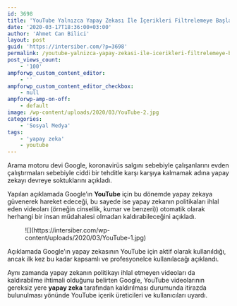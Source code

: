 ```yaml
---
id: 3698
title: 'YouTube Yalnızca Yapay Zekası İle İçerikleri Filtrelemeye Başladı'
date: '2020-03-17T18:36:00+03:00'
author: 'Ahmet Can Bilici'
layout: post
guid: 'https://intersiber.com/?p=3698'
permalink: /youtube-yalnizca-yapay-zekasi-ile-icerikleri-filtrelemeye-basladi/
post_views_count:
    - '100'
ampforwp_custom_content_editor:
    - ''
ampforwp_custom_content_editor_checkbox:
    - null
ampforwp-amp-on-off:
    - default
image: /wp-content/uploads/2020/03/YouTube-2.jpg
categories:
    - 'Sosyal Medya'
tags:
    - 'yapay zeka'
    - youtube
---
```


Arama motoru devi Google, koronavirüs salgını sebebiyle çalışanlarını evden çalıştırmaları sebebiyle ciddi bir tehditle karşı karşıya kalmamak adına yapay zekayı devreye soktuklarını açıkladı.

Yapılan açıklamada Google’ın **YouTube** için bu dönemde yapay zekaya güvenerek hareket edeceği, bu sayede ise yapay zekanın politikaları ihlal eden videoları (örneğin cinsellik, kumar ve benzeri)) otomatik olarak herhangi bir insan müdahalesi olmadan kaldırabileceğini açıkladı.

<figure class="wp-block-image size-full">![](https://intersiber.com/wp-content/uploads/2020/03/YouTube-1.jpg)</figure>Açıklamada Google’ın yapay zekasının YouTube için aktif olarak kullanıldığı, ancak ilk kez bu kadar kapsamlı ve profesyonelce kullanılacağı açıklandı.

Aynı zamanda yapay zekanın politikayı ihlal etmeyen videoları da kaldırabilme ihtimali olduğunu belirten Google, YouTube videolarının gereksiz yere **yapay zeka** tarafından kaldırılması durumunda itirazda bulunulması yönünde YouTube içerik üreticileri ve kullanıcıları uyardı.
